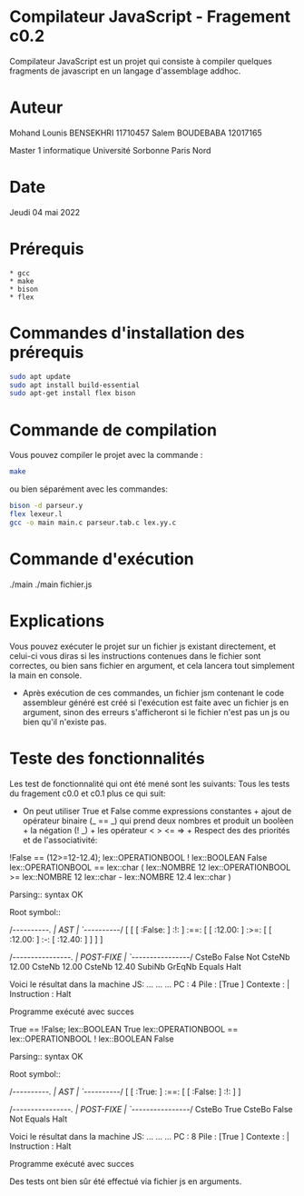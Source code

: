 # Compilateur JavaScript - Fragement c0.2
Compilateur JavaScript est un projet qui consiste à compiler quelques fragments de javascript en un langage d'assemblage addhoc.

# Auteur
Mohand Lounis BENSEKHRI     11710457
Salem BOUDEBABA             12017165
		
Master 1 informatique 
Université Sorbonne Paris Nord

# Date
Jeudi 04 mai 2022

# Prérequis
    * gcc
    * make
    * bison
    * flex

# Commandes d'installation des prérequis
```bash 
sudo apt update
sudo apt install build-essential
sudo apt-get install flex bison
```

# Commande de compilation
Vous pouvez compiler le projet avec la commande :
```bash 
make
```

ou bien séparément avec les commandes: 
```bash 
bison -d parseur.y
flex lexeur.l
gcc -o main main.c parseur.tab.c lex.yy.c
```

# Commande d'exécution
./main
./main fichier.js

# Explications
Vous pouvez exécuter le projet sur un fichier js existant directement, et celui-ci vous diras si les instructions contenues dans le fichier sont correctes, ou bien sans fichier en argument, et cela lancera tout simplement la main en console.

- Après exécution de ces commandes, un fichier jsm contenant le code assembleur généré est créé si l'exécution est faite avec un fichier js en argument, sinon des erreurs s'afficheront si le fichier n'est pas un js ou bien qu'il n'existe pas.

# Teste des fonctionnalités
Les test de fonctionnalité qui ont été mené sont les suivants: 
Tous les tests du fragement c0.0 et c0.1 plus ce qui suit:

* On peut utiliser True et False comme expressions constantes + ajout de opérateur binaire (_ == _) qui prend deux nombres et produit un boolèen + la négation (! _) + les opérateur <  >  <=  => + Respect des des priorités et de l'associativité:

!False == (12>=12-12.4);
lex::OPERATIONBOOL !
lex::BOOLEAN False
lex::OPERATIONBOOL ==
lex::char (
lex::NOMBRE 12
lex::OPERATIONBOOL >=
lex::NOMBRE 12
lex::char -
lex::NOMBRE 12.4
lex::char )

Parsing:: syntax OK

Root symbol:: 

/*----------.
|    AST    |
`----------*/
[ [ [ :False: ] :!: ] :==: [ [ :12.00: ] :>=: [ [ :12.00: ] :-: [ :12.40: ] ] ] ] 

/*----------------.
|    POST-FIXE    |
`----------------*/
CsteBo False
Not
CsteNb 12.00
CsteNb 12.00
CsteNb 12.40
SubiNb
GrEqNb
Equals
Halt


Voici le résultat dans la machine JS:
...
...
...
PC : 4
Pile : [True ]
Contexte : |
Instruction : Halt

Programme exécuté avec succes 




True == !False;
lex::BOOLEAN True
lex::OPERATIONBOOL ==
lex::OPERATIONBOOL !
lex::BOOLEAN False

Parsing:: syntax OK

Root symbol:: 

/*----------.
|    AST    |
`----------*/
[ [ :True: ] :==: [ [ :False: ] :!: ] ] 

/*----------------.
|    POST-FIXE    |
`----------------*/
CsteBo True
CsteBo False
Not
Equals
Halt

Voici le résultat dans la machine JS:
...
...
...
PC : 8
Pile : [True ]
Contexte : |
Instruction : Halt

Programme exécuté avec succes 


Des tests ont bien sûr été effectué via fichier js en arguments.
